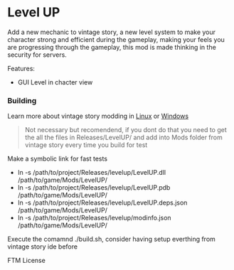 # Level UP
Add a new mechanic to vintage story, a new level system to make your character strong and efficient during the gameplay, making your feels you are progressing through the gameplay, this mod is made thinking in the security for servers.

Features:
- GUI Level in chacter view

### Building
Learn more about vintage story modding in [Linux](https://github.com/LeandroTheDev/arch_linux/wiki/Games#vintage-story-modding) or [Windows](https://wiki.vintagestory.at/index.php/Modding:Setting_up_your_Development_Environment)

> Not necessary but recomendend, if you dont do that you need to get the all the files in Releases/LevelUP/ and add into Mods folder from vintage story every time you build for test

Make a symbolic link for fast tests
- ln -s /path/to/project/Releases/levelup/LevelUP.dll /path/to/game/Mods/LevelUP/
- ln -s /path/to/project/Releases/levelup/LevelUP.pdb /path/to/game/Mods/LevelUP/
- ln -s /path/to/project/Releases/levelup/LevelUP.deps.json /path/to/game/Mods/LevelUP/
- ln -s /path/to/project/Releases/levelup/modinfo.json /path/to/game/Mods/LevelUP/

Execute the comamnd ./build.sh, consider having setup everthing from vintage story ide before

FTM License
